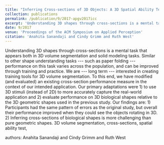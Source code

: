 ```yaml
---
title: "Inferring Cross-sections of 3D Objects: A 3D Spatial Ability Test Instrument for 3D Volume Segmentation"
collection: publications
permalink: /publication/9/2017-apgv2017icc
excerpt: 'Understanding 3D shapes through cross-sections is a mental task that appears both in 3D volume segmentation and solid modeling tasks. Similar to other shape understanding tasks --- such as paper folding --- performance on this task varies across the population,  and can be improved through training and practice. We are --- long term --- interested in creating training tools for 3D volume segmentation. To this end,  we have modified (and evaluated) an existing cross-section performance measure in the context of our intended application. Our primary adaptations were 1) to use 3D stimuli (instead of 2D) to more accurately capture the real-world application and 2) evaluate performance on 3D biological shapes relative to the 3D geometric shapes used in the previous study. Our findings are: 1) Participants had the same pattern of errors as the original study,  but overall their performance improved when they could see the objects rotating in 3D. 2) Inferring cross-sections of biological shapes is more challenging than pure geometric shapes. 3D volume segmentation,  cross-sections,  spatial ability test, '
date: 9/2017
venue: 'Proceedings of the ACM Symposium on Applied Perception'
citation: 'Anahita Sanandaji and Cindy Grimm and Ruth West'
---
```

Understanding 3D shapes through cross-sections is a mental task that appears both in 3D volume segmentation and solid modeling tasks. Similar to other shape understanding tasks --- such as paper folding --- performance on this task varies across the population,  and can be improved through training and practice. We are --- long term --- interested in creating training tools for 3D volume segmentation. To this end,  we have modified (and evaluated) an existing cross-section performance measure in the context of our intended application. Our primary adaptations were 1) to use 3D stimuli (instead of 2D) to more accurately capture the real-world application and 2) evaluate performance on 3D biological shapes relative to the 3D geometric shapes used in the previous study. Our findings are: 1) Participants had the same pattern of errors as the original study,  but overall their performance improved when they could see the objects rotating in 3D. 2) Inferring cross-sections of biological shapes is more challenging than pure geometric shapes. 3D volume segmentation,  cross-sections,  spatial ability test, 

authors: Anahita Sanandaji and Cindy Grimm and Ruth West